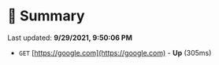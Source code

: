 # 📖 Summary
Last updated: **9/29/2021, 9:50:06 PM**

- `GET` [https://google.com](https://google.com) - **Up** (305ms)
